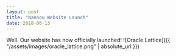 ```yaml
---
layout: post
title: "Nannou Website Launch"
date: 2018-06-13
---
```


Well. Our website has now officially launched!
![Oracle Lattice]({{ "/assets/images/oracle_lattice.png" | absolute_url }})
